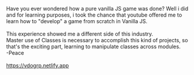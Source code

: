 Have you ever wondered how a pure vanilla JS game was done? Well i did and for learning purposes, i took the chance that youtube offered me to learn how to "develop" a game from scratch in Vanilla JS. <br> <br> This experience showed me a different side of this industry. <br> 
Master use of Classes is necessary to accomplish this kind of projects, so that's the exciting part, learning to manipulate classes across modules. <br>
-Peace <br> <br>
https://vdogrp.netlify.app
